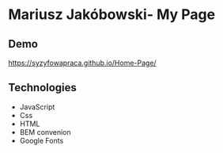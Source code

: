 # Mariusz Jakóbowski- My Page

## Demo

https://syzyfowapraca.github.io/Home-Page/

## Technologies

- JavaScript
- Css
- HTML
- BEM convenion
- Google Fonts




